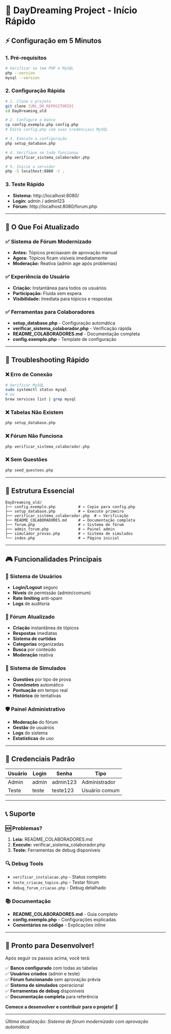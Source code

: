 # 🚀 DayDreaming Project - Início Rápido

## ⚡ Configuração em 5 Minutos

### 1. Pré-requisitos
```bash
# Verificar se tem PHP e MySQL
php --version
mysql --version
```

### 2. Configuração Rápida
```bash
# 1. Clone o projeto
git clone [URL_DO_REPOSITORIO]
cd DayDreaming_old

# 2. Configure o banco
cp config.exemplo.php config.php
# Edite config.php com suas credenciais MySQL

# 3. Execute a configuração
php setup_database.php

# 4. Verifique se tudo funcionou
php verificar_sistema_colaborador.php

# 5. Inicie o servidor
php -S localhost:8080 -t .
```

### 3. Teste Rápido
- **Sistema:** http://localhost:8080/
- **Login:** admin / admin123
- **Fórum:** http://localhost:8080/forum.php

---

## 🎯 O Que Foi Atualizado

### ✅ Sistema de Fórum Modernizado
- **Antes:** Tópicos precisavam de aprovação manual
- **Agora:** Tópicos ficam visíveis imediatamente
- **Moderação:** Reativa (admin age após problemas)

### ✅ Experiência do Usuário
- **Criação:** Instantânea para todos os usuários
- **Participação:** Fluida sem espera
- **Visibilidade:** Imediata para tópicos e respostas

### ✅ Ferramentas para Colaboradores
- **setup_database.php** - Configuração automática
- **verificar_sistema_colaborador.php** - Verificação rápida
- **README_COLABORADORES.md** - Documentação completa
- **config.exemplo.php** - Template de configuração

---

## 🔧 Troubleshooting Rápido

### ❌ Erro de Conexão
```bash
# Verificar MySQL
sudo systemctl status mysql
# ou
brew services list | grep mysql
```

### ❌ Tabelas Não Existem
```bash
php setup_database.php
```

### ❌ Fórum Não Funciona
```bash
php verificar_sistema_colaborador.php
```

### ❌ Sem Questões
```bash
php seed_questoes.php
```

---

## 📁 Estrutura Essencial

```
DayDreaming_old/
├── config.exemplo.php          # ← Copie para config.php
├── setup_database.php          # ← Execute primeiro
├── verificar_sistema_colaborador.php  # ← Verificação
├── README_COLABORADORES.md     # ← Documentação completa
├── forum.php                   # ← Sistema de fórum
├── admin_forum.php             # ← Painel admin
├── simulador_provas.php        # ← Sistema de simulados
└── index.php                   # ← Página inicial
```

---

## 🎮 Funcionalidades Principais

### 👤 Sistema de Usuários
- **Login/Logout** seguro
- **Níveis** de permissão (admin/comum)
- **Rate limiting** anti-spam
- **Logs** de auditoria

### 💬 Fórum Atualizado
- **Criação** instantânea de tópicos
- **Respostas** imediatas
- **Sistema de curtidas**
- **Categorias** organizadas
- **Busca** por conteúdo
- **Moderação** reativa

### 📝 Sistema de Simulados
- **Questões** por tipo de prova
- **Cronômetro** automático
- **Pontuação** em tempo real
- **Histórico** de tentativas

### 🛡️ Painel Administrativo
- **Moderação** do fórum
- **Gestão** de usuários
- **Logs** do sistema
- **Estatísticas** de uso

---

## 🔑 Credenciais Padrão

| Usuário | Login | Senha | Tipo |
|---------|-------|-------|------|
| Admin | admin | admin123 | Administrador |
| Teste | teste | teste123 | Usuário comum |

---

## 📞 Suporte

### 🆘 Problemas?
1. **Leia:** README_COLABORADORES.md
2. **Execute:** verificar_sistema_colaborador.php
3. **Teste:** Ferramentas de debug disponíveis

### 🔍 Debug Tools
- `verificar_instalacao.php` - Status completo
- `teste_criacao_topico.php` - Testar fórum
- `debug_forum_criacao.php` - Debug detalhado

### 📚 Documentação
- **README_COLABORADORES.md** - Guia completo
- **config.exemplo.php** - Configurações explicadas
- **Comentários no código** - Explicações inline

---

## 🎉 Pronto para Desenvolver!

Após seguir os passos acima, você terá:

✅ **Banco configurado** com todas as tabelas  
✅ **Usuários criados** (admin e teste)  
✅ **Fórum funcionando** sem aprovação prévia  
✅ **Sistema de simulados** operacional  
✅ **Ferramentas de debug** disponíveis  
✅ **Documentação completa** para referência  

**Comece a desenvolver e contribuir para o projeto!** 🚀

---

*Última atualização: Sistema de fórum modernizado com aprovação automática*
